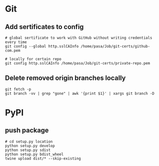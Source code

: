 
# Git

## Add sertificates to config

```
# global sertificate to work with GitHub without writing credentials every time
git config --global http.sslCAInfo /home/pasa/Job/git-certs/github-com.pem

# locally for certain repo
git config http.sslCAInfo /home/pasa/Job/git-certs/private-repo.pem
```

## Delete removed origin branches locally

```
git fetch -p
git branch -vv | grep "gone" | awk '{print $1}' | xargs git branch -D
```



# PyPI

## push package

```
# cd setup.py location 
python setup.py develop
python setup.py sdist
python setup.py bdist_wheel
twine upload dist/* --skip-existing
```
